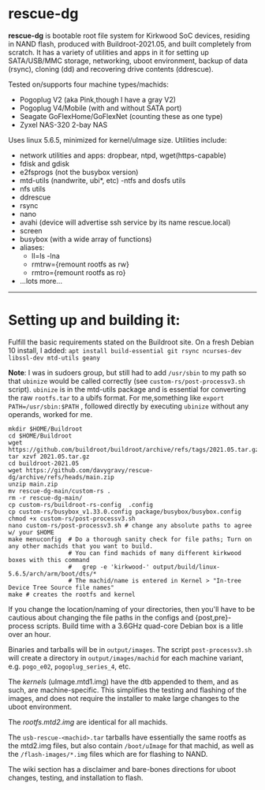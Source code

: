# rescue-dg

**rescue-dg** is bootable root file system for Kirkwood SoC devices,
residing in NAND flash, produced with Buildroot-2021.05, and built
completely from scratch.  It has a variety of utilities and apps in it for
setting up SATA/USB/MMC storage, networking, uboot environment, backup
of data (rsync), cloning (dd) and recovering drive contents (ddrescue).

Tested on/supports four machine types/machids:
- Pogoplug V2 (aka Pink,though I have a gray V2)
- Pogoplug V4/Mobile (with and without SATA port)
- Seagate GoFlexHome/GoFlexNet (counting these as one type)
- Zyxel NAS-320 2-bay NAS 

 
Uses linux 5.6.5, minimized for kernel/uImage size.
Utilities include:
 - network utilities and apps: dropbear, ntpd, wget(https-capable)
 - fdisk and gdisk
 - e2fsprogs (not the busybox version)
 - mtd-utils (nandwrite, ubi*, etc)
 -ntfs and dosfs utils
 - nfs utils
 - ddrescue
 - rsync
 - nano
 - avahi (device will advertise ssh service by its name rescue.local)
 - screen
 - busybox (with a wide array of functions)
 - aliases:
     - ll=ls -lna
     - rmtrw={remount rootfs as rw}
     - rmtro={remount rootfs as ro}
 - ...lots more...

  
---  
# Setting up and building it:

Fulfill the basic requirements stated on the Buildroot site. On a fresh Debian 10 install, I added:
`apt install build-essential git rsync ncurses-dev libssl-dev
mtd-utils geany`



__Note__:  I was in sudoers group, but still had to add `/usr/sbin` to
my path so that `ubinize` would be called correctly (see `custom-rs/post-processv3.sh`
script).  `ubinize` is in the mtd-utils package and is essential for converting the raw `rootfs.tar` to a ubifs format.  For me,something like `export PATH=/usr/sbin:$PATH` , followed directly by executing `ubinize` without any operands, worked for me.




    mkdir $HOME/Buildroot
    cd $HOME/Buildroot
    wget https://github.com/buildroot/buildroot/archive/refs/tags/2021.05.tar.gz
    tar xzvf 2021.05.tar.gz
    cd buildroot-2021.05
    wget https://github.com/davygravy/rescue-dg/archive/refs/heads/main.zip
    unzip main.zip
    mv rescue-dg-main/custom-rs .
    rm -r rescue-dg-main/
    cp custom-rs/buildroot-rs-config  .config        
    cp custom-rs/busybox_v1.33.0.config package/busybox/busybox.config  
    chmod +x custom-rs/post-processv3.sh
    nano custom-rs/post-processv3.sh # change any absolute paths to agree w/ your $HOME
    make menuconfig  # Do a thorough sanity check for file paths; Turn on any other machids that you want to build.
                     # You can find machids of many different kirkwood boxes with this command
                     #   grep -e 'kirkwood-' output/build/linux-5.6.5/arch/arm/boot/dts/*
                     # The machid/name is entered in Kernel > "In-tree Device Tree Source file names"
    make # creates the rootfs and kernel


If you change the location/naming of your directories, then you'll have to be cautious about changing the file paths in the configs and {post,pre}-process scripts.  Build time with a 3.6GHz quad-core Debian box is a litle over an hour.  

Binaries and tarballs will be in `output/images`. The script `post-processv3.sh` will create a directory in `output/images/machid` for each machine variant, e.g. `pogo_e02`, `pogoplug_series_4`, etc.

The *kernels* (uImage.mtd1.img) have the dtb appended to them, and as such, are machine-specific.  This simplifies the testing and flashing of the images, and does not require the installer to make large changes to the uboot environment.

The *rootfs.mtd2.img* are identical for all machids.

The `usb-rescue-<machid>.tar` tarballs have essentially the same rootfs as the mtd2.img files, but also contain `/boot/uImage` for that machid, as well as the `/flash-images/*.img` files which are for flashing to NAND.

The wiki section has a disclaimer and bare-bones directions for uboot changes, testing, and installation to flash.
